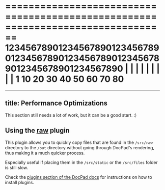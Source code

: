 ================================================================================
12345678901234567890123456789012345678901234567890123456789012345678901234567890
|        |         |         |         |         |         |         |         |
1        10        20        30        40        50        60        70       80
================================================================================
---
title: Performance Optimizations
---

This section still needs a lot of work, but it can be a good start. :)

## Using the [raw](https://github.com/docpad/docpad-plugin-raw) plugin

This plugin allows you to quickly copy files that are found in the `/src/raw`
directory to the `/out` directory without going through DocPad's rendering, thus
making it a much quicker process.

Especially useful if placing them in the `/src/static` or the `/src/files`
folder is still slow.

Check the [plugins section of the DocPad docs](/docs/plugins) for instructions
on how to install plugins.
